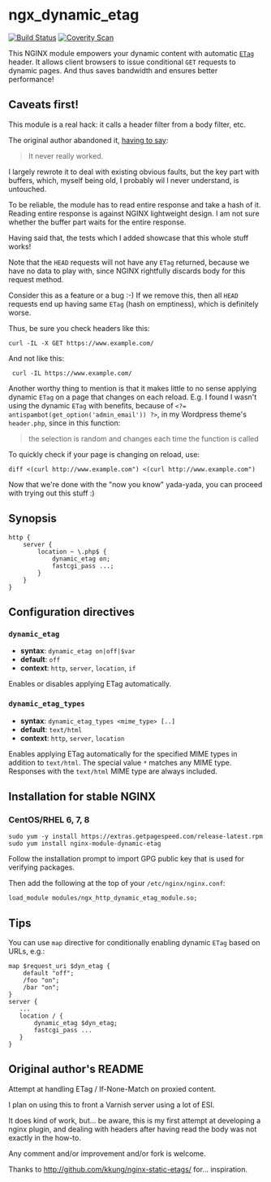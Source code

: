 # ngx_dynamic_etag

[![Build Status](https://travis-ci.org/dvershinin/ngx_dynamic_etag.svg?branch=master)](https://travis-ci.org/dvershinin/ngx_dynamic_etag)
[![Coverity Scan](https://img.shields.io/coverity/scan/dvershinin-ngx_dynamic_etag)](https://scan.coverity.com/projects/dvershinin-ngx_dynamic_etag)

This NGINX module empowers your dynamic content with automatic [`ETag`](https://developer.mozilla.org/en-US/docs/Web/HTTP/Headers/ETag)
header. It allows client browsers to issue conditional `GET` requests to 
dynamic pages. And thus saves bandwidth and ensures better performance! 

## Caveats first!

This module is a real hack: it calls a header filter from a body filter, etc. 

The original author abandoned it, [having to say](https://github.com/kali/nginx-dynamic-etags/issues/2):
 
 > It never really worked.

I largely rewrote it to deal with existing obvious faults, but the key part with buffers, 
which, myself being old, I probably wil l never understand, is untouched.

To be reliable, the module has to read entire response and take a hash of it. 
Reading entire response is against NGINX lightweight design.
I am not sure whether the buffer part waits for the entire response.

Having said that, the tests which I added showcase that this whole stuff works!

Note that the `HEAD` requests will not have any `ETag` returned, because we have no data to play with, 
since NGINX rightfully discards body for this request method.

Consider this as a feature or a bug :-) If we remove this, then all `HEAD` requests end up having same `ETag` (hash on emptiness),
which is definitely worse.

Thus, be sure you check headers like this:

    curl -IL -X GET https://www.example.com/
    
 And not like this:
 
     curl -IL https://www.example.com/
     
Another worthy thing to mention is that it makes little to no sense applying dynamic `ETag` on a page that changes on 
each reload. E.g. I found I wasn't using the dynamic `ETag` with benefits, because of `<?= antispambot(get_option('admin_email')) ?>`,
in my Wordpress theme's `header.php`, since in this function:

> the selection is random and changes each time the function is called 

To quickly check if your page is changing on reload, use:

    diff <(curl http://www.example.com") <(curl http://www.example.com")

Now that we're done with the "now you know" yada-yada, you can proceed with trying out this stuff :)    


## Synopsis

```
http {
    server {
        location ~ \.php$ {
            dynamic_etag on;
            fastcgi_pass ...;
        }
    }
}
```

## Configuration directives

### `dynamic_etag`

- **syntax**: `dynamic_etag on|off|$var`
- **default**: `off`
- **context**: `http`, `server`, `location`, `if`

Enables or disables applying ETag automatically.

### `dynamic_etag_types`

- **syntax**: `dynamic_etag_types <mime_type> [..]`
- **default**: `text/html`
- **context**: `http`, `server`, `location`

Enables applying ETag automatically for the specified MIME types
in addition to `text/html`. The special value `*` matches any MIME type.
Responses with the `text/html` MIME type are always included.

## Installation for stable NGINX

### CentOS/RHEL 6, 7, 8

    sudo yum -y install https://extras.getpagespeed.com/release-latest.rpm
    sudo yum install nginx-module-dynamic-etag

Follow the installation prompt to import GPG public key that is used for verifying packages.

Then add the following at the top of your `/etc/nginx/nginx.conf`:

    load_module modules/ngx_http_dynamic_etag_module.so;

## Tips

You can use `map` directive for conditionally enabling dynamic `ETag` based on URLs, e.g.:

    map $request_uri $dyn_etag {
        default "off";
        /foo "on";
        /bar "on";
    }
    server { 
       ...
       location / {
           dynamic_etag $dyn_etag;
           fastcgi_pass ...
       }
    }       
        

## Original author's README

Attempt at handling ETag / If-None-Match on proxied content.

I plan on using this to front a Varnish server using a lot of ESI.

It does kind of work, but... be aware, this is my first attempt at developing
a nginx plugin, and dealing with headers after having read the body was not
exactly in the how-to.

Any comment and/or improvement and/or fork is welcome.

Thanks to http://github.com/kkung/nginx-static-etags/ for... inspiration.
